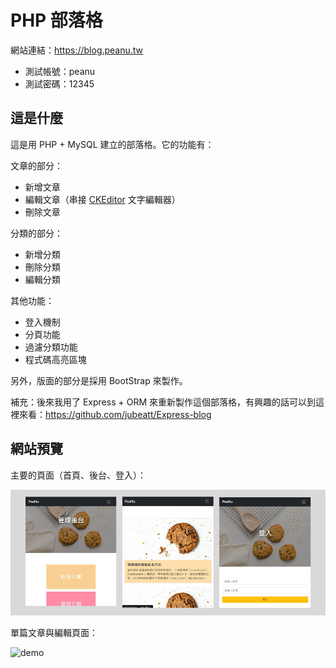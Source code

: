 # PHP 部落格

網站連結：https://blog.peanu.tw

- 測試帳號：peanu
- 測試密碼：12345


## 這是什麼

這是用 PHP + MySQL 建立的部落格。它的功能有：

文章的部分：

- 新增文章
- 編輯文章（串接 [CKEditor](https://ckeditor.com/docs/index.html) 文字編輯器）
- 刪除文章

分類的部分：

- 新增分類
- 刪除分類
- 編輯分類

其他功能：

- 登入機制
- 分頁功能
- 過濾分類功能
- 程式碼高亮區塊

另外，版面的部分是採用 BootStrap 來製作。

補充：後來我用了 Express + ORM 來重新製作這個部落格，有興趣的話可以到這裡來看：https://github.com/jubeatt/Express-blog

## 網站預覽

主要的頁面（首頁、後台、登入）：

![preview](preview.jpg)

單篇文章與編輯頁面：

![demo](demo.gif)
